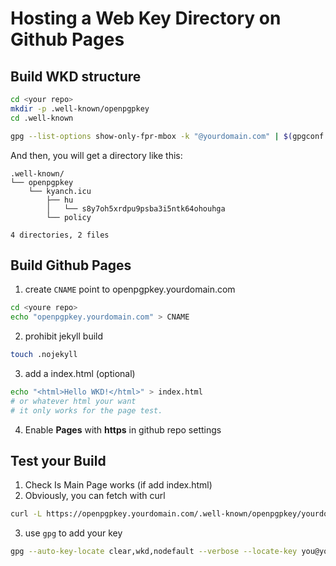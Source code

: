 # Hosting a Web Key Directory on Github Pages


## Build WKD structure
```bash
cd <your repo>
mkdir -p .well-known/openpgpkey
cd .well-known

gpg --list-options show-only-fpr-mbox -k "@yourdomain.com" | $(gpgconf --list-dirs libexecdir)/gpg-wks-client -v --install-key
```

And then, you will get a directory like this:
```
.well-known/
└── openpgpkey
    └── kyanch.icu
        ├── hu
        │   └── s8y7oh5xrdpu9psba3i5ntk64ohouhga
        └── policy

4 directories, 2 files
```

## Build Github Pages

1. create `CNAME` point to openpgpkey.yourdomain.com
```bash
cd <youre repo>
echo "openpgpkey.yourdomain.com" > CNAME
```

2. prohibit jekyll build
```bash
touch .nojekyll
```

3. add a index.html (optional)
```bash
echo "<html>Hello WKD!</html>" > index.html
# or whatever html your want
# it only works for the page test.
```

4. Enable **Pages** with **https** in github repo settings

## Test your Build

1. Check Is Main Page works (if add index.html)
2. Obviously, you can fetch with curl
```bash
curl -L https://openpgpkey.yourdomain.com/.well-known/openpgpkey/yourdomain.com/policy
```
3. use `gpg` to add your key
```bash
gpg --auto-key-locate clear,wkd,nodefault --verbose --locate-key you@yourdomain.com
```

